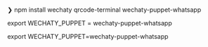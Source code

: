 # 

❯ npm install wechaty qrcode-terminal wechaty-puppet-whatsapp   



export WECHATY_PUPPET =  wechaty-puppet-whatsapp

export WECHATY_PUPPET=wechaty-puppet-whatsapp



